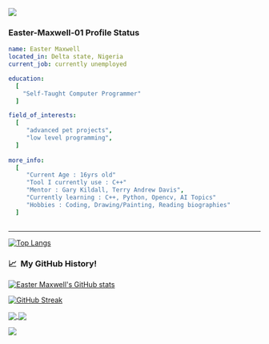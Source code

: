  <p align="left">
  <img src="https://capsule-render.vercel.app/api?type=waving&color=brown&height=90&section=footer"/>
</p>

### Easter-Maxwell-01 Profile Status

```yaml
name: Easter Maxwell
located_in: Delta state, Nigeria
current_job: currently unemployed

education:
  [
    "Self-Taught Computer Programmer"
  ]

field_of_interests:
  [
     "advanced pet projects",
     "low level programming", 
  ]
 
more_info:
  [
     "Current Age : 16yrs old"
     "Tool I currently use : C++"
     "Mentor : Gary Kildall, Terry Andrew Davis",
     "Currently learning : C++, Python, Opencv, AI Topics"
     "Hobbies : Coding, Drawing/Painting, Reading biographies"
  ]
  
```
---

[![Top Langs](https://github-readme-stats.vercel.app/api/top-langs/?username=Easter-Maxwell-01&layout=compact&theme=radical)](https://github.com/Easter-Maxwell-01/github-readme-stats)

<h3> 📈 &nbsp;My GitHub History!</h3>

[![Easter Maxwell's GitHub stats](https://github-readme-stats.vercel.app/api?username=Easter-Maxwell-01)](https://github.com/Easter-Maxwell/github-readme-stats)

[![GitHub Streak](https://streak-stats.demolab.com?user=Easter-Maxwell-01&theme=radical&border_radius=5)](https://git.io/streak-stats)

<a href="https://github.com/Easter-Maxwell-01/Easter-Maxwell-01">
  <img align="center" src="https://github-readme-stats.vercel.app/api/pin/?username=Easter-Maxwell-01&repo=CONTAINER&theme=radical" />
</a>
<a href="https://github.com/Easter-Maxwell-01/CONTAINER">
  <img align="center" src="https://github-readme-stats.vercel.app/api/pin/?username=Easter-Maxwell-01&repo=Easter-Maxwell-01&theme=radical" />
</a>


<p align="left">
  <img src="https://capsule-render.vercel.app/api?type=waving&color=dark&height=90&section=footer"/>
</p>
